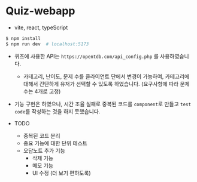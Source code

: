 # Quiz-webapp
- vite, react, typeScript

```bash
$ npm install
$ npm run dev  # localhost:5173
```

- 퀴즈에 사용한 API는 `https://opentdb.com/api_config.php` 를 사용하였습니다.
    - 카테고리, 난이도, 문제 수를 클라이언트 단에서 변경이 가능하여, 카테고리에 대해서 간단하게 유저가 선택할 수 있도록 하였습니다. (요구사항에 따라 문제 수는 4개로 고정)

- 기능 구현은 하였으나, 시간 조율 실패로 중복된 코드를 `component`로 만들고 `test code`를 작성하는 것을 하지 못했습니다.
- TODO
    - 중복된 코드 분리
    - 중요 기능에 대한 단위 테스트
    - 오답노트 추가 기능
        - 삭제 기능
        - 메모 기능
        - UI 수정 (더 보기 편하도록)
    